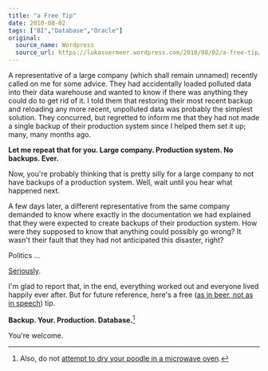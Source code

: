 ```yaml
---
title: "a Free Tip"
date: 2010-08-02
tags: ["BI","Database","Oracle"]
original:
  source_name: Wordpress
  source_url: https://lukasvermeer.wordpress.com/2010/08/02/a-free-tip/
---
```


A representative of a large company (which shall remain unnamed) recently called on me for some advice. They had accidentally loaded polluted data into their data warehouse and wanted to know if there was anything they could do to get rid of it. I told them that restoring their most recent backup and reloading any more recent, unpolluted data was probably the simplest solution. They concurred, but regretted to inform me that they had not made a single backup of their production system since I helped them set it up; many, many months ago.

**Let me repeat that for you. Large company. Production system. No backups. Ever.**

Now, you're probably thinking that is pretty silly for a large company to not have backups of a production system. Well, wait until you hear what happened next.

A few days later, a different representative from the same company demanded to know where exactly in the documentation we had explained that they were expected to create backups of their production system. How were they supposed to know that anything could possibly go wrong? It wasn't their fault that they had not anticipated this disaster, right?

Politics ... 

[Seriously](http://www.google.nl/images?q=srsly).

I'm glad to report that, in the end, everything worked out and everyone lived happily ever after. But for future reference, here's a free ([as in beer, not as in speech](http://en.wikipedia.org/wiki/Gratis_versus_Libre)) tip.

**Backup. Your. Production. Database.**[^1]

You're welcome.

[^1]: Also, do not [attempt to dry your poodle in a microwave oven](http://www.snopes.com/horrors/techno/microwavedpet.asp).
